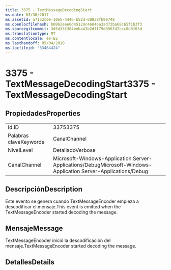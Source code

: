 ```yaml
---
title: 3375 - TextMessageDecodingStart
ms.date: 03/30/2017
ms.assetid: a7152c0e-10e5-4446-b52d-60838fb99748
ms.openlocfilehash: b0862eee0d45129c46846a3ad72ba68c65f1b3f3
ms.sourcegitcommit: 3d5d33f384eeba41b2dff79d096f47ccc8d8f03d
ms.translationtype: MT
ms.contentlocale: es-ES
ms.lasthandoff: 05/04/2018
ms.locfileid: "33464424"
---
```

# <a name="3375---textmessagedecodingstart"></a><span data-ttu-id="6e61a-102">3375 - TextMessageDecodingStart</span><span class="sxs-lookup"><span data-stu-id="6e61a-102">3375 - TextMessageDecodingStart</span></span>
## <a name="properties"></a><span data-ttu-id="6e61a-103">Propiedades</span><span class="sxs-lookup"><span data-stu-id="6e61a-103">Properties</span></span>  
  
|||  
|-|-|  
|<span data-ttu-id="6e61a-104">Id.</span><span class="sxs-lookup"><span data-stu-id="6e61a-104">ID</span></span>|<span data-ttu-id="6e61a-105">3375</span><span class="sxs-lookup"><span data-stu-id="6e61a-105">3375</span></span>|  
|<span data-ttu-id="6e61a-106">Palabras clave</span><span class="sxs-lookup"><span data-stu-id="6e61a-106">Keywords</span></span>|<span data-ttu-id="6e61a-107">Canal</span><span class="sxs-lookup"><span data-stu-id="6e61a-107">Channel</span></span>|  
|<span data-ttu-id="6e61a-108">Nivel</span><span class="sxs-lookup"><span data-stu-id="6e61a-108">Level</span></span>|<span data-ttu-id="6e61a-109">Detallado</span><span class="sxs-lookup"><span data-stu-id="6e61a-109">Verbose</span></span>|  
|<span data-ttu-id="6e61a-110">Canal</span><span class="sxs-lookup"><span data-stu-id="6e61a-110">Channel</span></span>|<span data-ttu-id="6e61a-111">Microsoft-Windows-Application Server-Applications/Debug</span><span class="sxs-lookup"><span data-stu-id="6e61a-111">Microsoft-Windows-Application Server-Applications/Debug</span></span>|  
  
## <a name="description"></a><span data-ttu-id="6e61a-112">Descripción</span><span class="sxs-lookup"><span data-stu-id="6e61a-112">Description</span></span>  
 <span data-ttu-id="6e61a-113">Este evento se genera cuando TextMessageEncoder empieza a descodificar el mensaje.</span><span class="sxs-lookup"><span data-stu-id="6e61a-113">This event is emitted when the TextMessageEncoder started decoding the message.</span></span>  
  
## <a name="message"></a><span data-ttu-id="6e61a-114">Mensaje</span><span class="sxs-lookup"><span data-stu-id="6e61a-114">Message</span></span>  
 <span data-ttu-id="6e61a-115">TextMessageEncoder inició la descodificación del mensaje.</span><span class="sxs-lookup"><span data-stu-id="6e61a-115">TextMessageEncoder started decoding the message.</span></span>  
  
## <a name="details"></a><span data-ttu-id="6e61a-116">Detalles</span><span class="sxs-lookup"><span data-stu-id="6e61a-116">Details</span></span>
